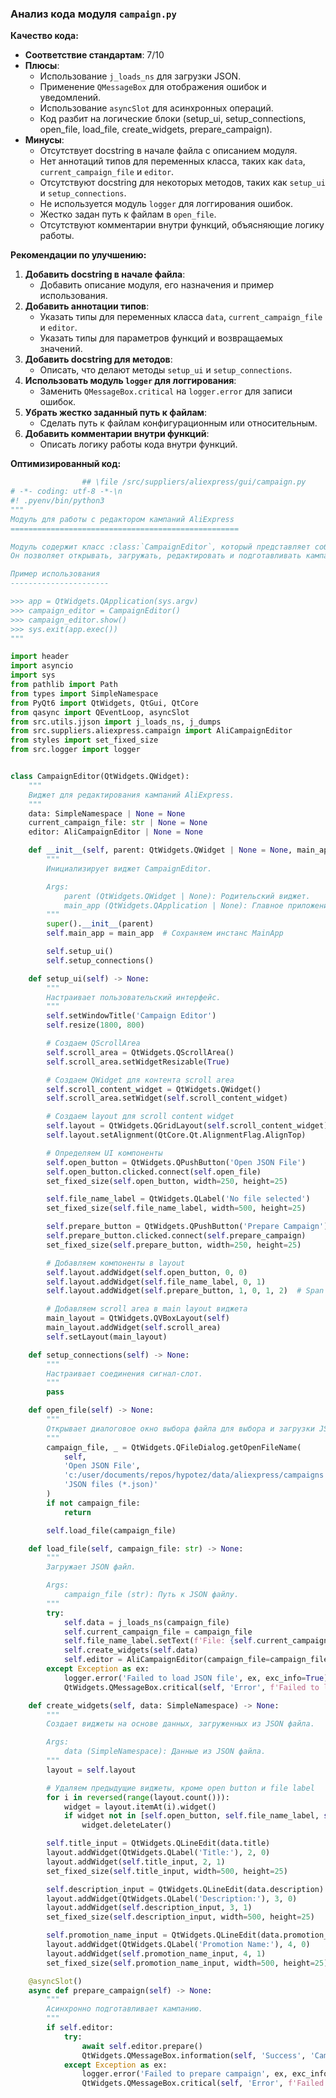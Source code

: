 ### **Анализ кода модуля `campaign.py`**

**Качество кода:**

- **Соответствие стандартам**: 7/10
- **Плюсы**:
    - Использование `j_loads_ns` для загрузки JSON.
    - Применение `QMessageBox` для отображения ошибок и уведомлений.
    - Использование `asyncSlot` для асинхронных операций.
    - Код разбит на логические блоки (setup_ui, setup_connections, open_file, load_file, create_widgets, prepare_campaign).
- **Минусы**:
    - Отсутствует docstring в начале файла с описанием модуля.
    - Нет аннотаций типов для переменных класса, таких как `data`, `current_campaign_file` и `editor`.
    - Отсутствуют docstring для некоторых методов, таких как `setup_ui` и `setup_connections`.
    - Не используется модуль `logger` для логгирования ошибок.
    - Жестко задан путь к файлам в `open_file`.
    - Отсутствуют комментарии внутри функций, объясняющие логику работы.

**Рекомендации по улучшению:**

1.  **Добавить docstring в начале файла**:
    - Добавить описание модуля, его назначения и пример использования.
2.  **Добавить аннотации типов**:
    - Указать типы для переменных класса `data`, `current_campaign_file` и `editor`.
    - Указать типы для параметров функций и возвращаемых значений.
3.  **Добавить docstring для методов**:
    - Описать, что делают методы `setup_ui` и `setup_connections`.
4.  **Использовать модуль `logger` для логгирования**:
    - Заменить `QMessageBox.critical` на `logger.error` для записи ошибок.
5.  **Убрать жестко заданный путь к файлам**:
    - Сделать путь к файлам конфигурационным или относительным.
6.  **Добавить комментарии внутри функций**:
    - Описать логику работы кода внутри функций.

**Оптимизированный код:**

```python
                ## \file /src/suppliers/aliexpress/gui/campaign.py
# -*- coding: utf-8 -*-\n
#! .pyenv/bin/python3
"""
Модуль для работы с редактором кампаний AliExpress
===================================================

Модуль содержит класс :class:`CampaignEditor`, который представляет собой виджет для редактирования кампаний AliExpress.
Он позволяет открывать, загружать, редактировать и подготавливать кампании.

Пример использования
----------------------

>>> app = QtWidgets.QApplication(sys.argv)
>>> campaign_editor = CampaignEditor()
>>> campaign_editor.show()
>>> sys.exit(app.exec())
"""

import header
import asyncio
import sys
from pathlib import Path
from types import SimpleNamespace
from PyQt6 import QtWidgets, QtGui, QtCore
from qasync import QEventLoop, asyncSlot
from src.utils.jjson import j_loads_ns, j_dumps
from src.suppliers.aliexpress.campaign import AliCampaignEditor
from styles import set_fixed_size
from src.logger import logger


class CampaignEditor(QtWidgets.QWidget):
    """
    Виджет для редактирования кампаний AliExpress.
    """
    data: SimpleNamespace | None = None
    current_campaign_file: str | None = None
    editor: AliCampaignEditor | None = None

    def __init__(self, parent: QtWidgets.QWidget | None = None, main_app: QtWidgets.QApplication | None = None) -> None:
        """
        Инициализирует виджет CampaignEditor.

        Args:
            parent (QtWidgets.QWidget | None): Родительский виджет.
            main_app (QtWidgets.QApplication | None): Главное приложение.
        """
        super().__init__(parent)
        self.main_app = main_app  # Сохраняем инстанс MainApp

        self.setup_ui()
        self.setup_connections()

    def setup_ui(self) -> None:
        """
        Настраивает пользовательский интерфейс.
        """
        self.setWindowTitle('Campaign Editor')
        self.resize(1800, 800)

        # Создаем QScrollArea
        self.scroll_area = QtWidgets.QScrollArea()
        self.scroll_area.setWidgetResizable(True)

        # Создаем QWidget для контента scroll area
        self.scroll_content_widget = QtWidgets.QWidget()
        self.scroll_area.setWidget(self.scroll_content_widget)

        # Создаем layout для scroll content widget
        self.layout = QtWidgets.QGridLayout(self.scroll_content_widget)
        self.layout.setAlignment(QtCore.Qt.AlignmentFlag.AlignTop)

        # Определяем UI компоненты
        self.open_button = QtWidgets.QPushButton('Open JSON File')
        self.open_button.clicked.connect(self.open_file)
        set_fixed_size(self.open_button, width=250, height=25)

        self.file_name_label = QtWidgets.QLabel('No file selected')
        set_fixed_size(self.file_name_label, width=500, height=25)

        self.prepare_button = QtWidgets.QPushButton('Prepare Campaign')
        self.prepare_button.clicked.connect(self.prepare_campaign)
        set_fixed_size(self.prepare_button, width=250, height=25)

        # Добавляем компоненты в layout
        self.layout.addWidget(self.open_button, 0, 0)
        self.layout.addWidget(self.file_name_label, 0, 1)
        self.layout.addWidget(self.prepare_button, 1, 0, 1, 2)  # Span across two columns

        # Добавляем scroll area в main layout виджета
        main_layout = QtWidgets.QVBoxLayout(self)
        main_layout.addWidget(self.scroll_area)
        self.setLayout(main_layout)

    def setup_connections(self) -> None:
        """
        Настраивает соединения сигнал-слот.
        """
        pass

    def open_file(self) -> None:
        """
        Открывает диалоговое окно выбора файла для выбора и загрузки JSON файла.
        """
        campaign_file, _ = QtWidgets.QFileDialog.getOpenFileName(
            self,
            'Open JSON File',
            'c:/user/documents/repos/hypotez/data/aliexpress/campaigns',  # TODO: Сделать путь относительным или конфигурационным
            'JSON files (*.json)'
        )
        if not campaign_file:
            return

        self.load_file(campaign_file)

    def load_file(self, campaign_file: str) -> None:
        """
        Загружает JSON файл.

        Args:
            campaign_file (str): Путь к JSON файлу.
        """
        try:
            self.data = j_loads_ns(campaign_file)
            self.current_campaign_file = campaign_file
            self.file_name_label.setText(f'File: {self.current_campaign_file}')
            self.create_widgets(self.data)
            self.editor = AliCampaignEditor(campaign_file=campaign_file)
        except Exception as ex:
            logger.error('Failed to load JSON file', ex, exc_info=True)
            QtWidgets.QMessageBox.critical(self, 'Error', f'Failed to load JSON file: {ex}')

    def create_widgets(self, data: SimpleNamespace) -> None:
        """
        Создает виджеты на основе данных, загруженных из JSON файла.

        Args:
            data (SimpleNamespace): Данные из JSON файла.
        """
        layout = self.layout

        # Удаляем предыдущие виджеты, кроме open button и file label
        for i in reversed(range(layout.count())):
            widget = layout.itemAt(i).widget()
            if widget not in [self.open_button, self.file_name_label, self.prepare_button]:
                widget.deleteLater()

        self.title_input = QtWidgets.QLineEdit(data.title)
        layout.addWidget(QtWidgets.QLabel('Title:'), 2, 0)
        layout.addWidget(self.title_input, 2, 1)
        set_fixed_size(self.title_input, width=500, height=25)

        self.description_input = QtWidgets.QLineEdit(data.description)
        layout.addWidget(QtWidgets.QLabel('Description:'), 3, 0)
        layout.addWidget(self.description_input, 3, 1)
        set_fixed_size(self.description_input, width=500, height=25)

        self.promotion_name_input = QtWidgets.QLineEdit(data.promotion_name)
        layout.addWidget(QtWidgets.QLabel('Promotion Name:'), 4, 0)
        layout.addWidget(self.promotion_name_input, 4, 1)
        set_fixed_size(self.promotion_name_input, width=500, height=25)

    @asyncSlot()
    async def prepare_campaign(self) -> None:
        """
        Асинхронно подготавливает кампанию.
        """
        if self.editor:
            try:
                await self.editor.prepare()
                QtWidgets.QMessageBox.information(self, 'Success', 'Campaign prepared successfully.')
            except Exception as ex:
                logger.error('Failed to prepare campaign', ex, exc_info=True)
                QtWidgets.QMessageBox.critical(self, 'Error', f'Failed to prepare campaign: {ex}')